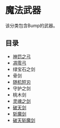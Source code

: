 # 魔法武器

该分类包含Bump的武器。

## 目录

- [神罚之弓](./Gods-Punishment-Bow)
- [凋零弓](./Withered-Bow)
- 绿宝石之剑
- 骨剑
- [随机短刃](./Random-Equipment)
- 守护之剑
- 桃木剑
- [灵魂之剑](./Soul-Sword)
- [破天剑](./Heaven-Breaking-Sword)
- [斩魔剑](./Demon-Slayer-Sword)
- [破天斩魔剑](./Heaven-demon-Crumble-Sword)
